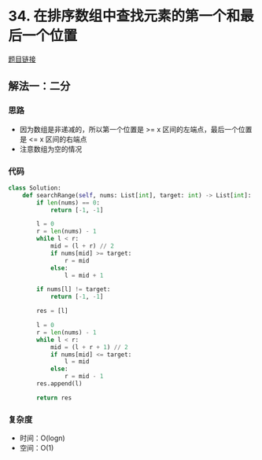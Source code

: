 # 34. 在排序数组中查找元素的第一个和最后一个位置

[题目链接](https://leetcode.cn/problems/find-first-and-last-position-of-element-in-sorted-array/description/)

## 解法一：二分

### 思路

- 因为数组是非递减的，所以第一个位置是 >= x 区间的左端点，最后一个位置是 <= x 区间的右端点
- 注意数组为空的情况

### 代码

```py
class Solution:
    def searchRange(self, nums: List[int], target: int) -> List[int]:
        if len(nums) == 0:
            return [-1, -1]

        l = 0
        r = len(nums) - 1
        while l < r:
            mid = (l + r) // 2
            if nums[mid] >= target:
                r = mid
            else:
                l = mid + 1

        if nums[l] != target:
            return [-1, -1]

        res = [l]

        l = 0
        r = len(nums) - 1
        while l < r:
            mid = (l + r + 1) // 2
            if nums[mid] <= target:
                l = mid
            else:
                r = mid - 1
        res.append(l)

        return res
```

### 复杂度

- 时间：O(logn)
- 空间：O(1)
